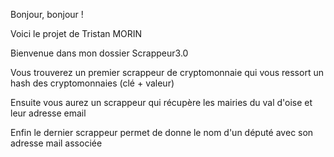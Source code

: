 Bonjour, bonjour !

Voici le projet de Tristan MORIN

Bienvenue dans mon dossier Scrappeur3.0

Vous trouverez un premier scrappeur de cryptomonnaie qui vous ressort un hash des cryptomonnaies (clé + valeur)

Ensuite vous aurez un scrappeur qui récupère les mairies du val d'oise et leur adresse email

Enfin le dernier scrappeur permet de donne le nom d'un député avec son adresse mail associée
